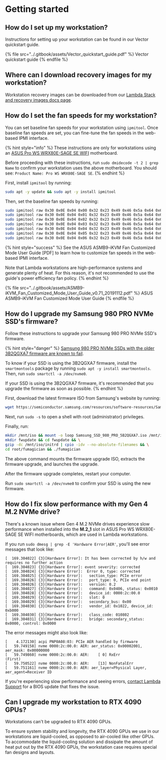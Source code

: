 # Getting started

## How do I set up my workstation?

Instructions for setting up your workstation can be found in our Vector quickstart guide.



{% file src="../.gitbook/assets/Vector_quickstart_guide.pdf" %}
Vector quickstart guide
{% endfile %}

## Where can I download recovery images for my workstation?

Workstation recovery images can be downloaded from our [Lambda Stack and recovery images docs page](../software/lambda-stack-and-recovery-images.md#workstations).

## How do I set the fan speeds for my workstation?

You can set baseline fan speeds for your workstation using `ipmitool`. Once baseline fan speeds are set, you can fine-tune the fan speeds in the web-based IPMI interface.

{% hint style="info" %}
These instructions are only for workstations using an [ASUS Pro WS WRX80E-SAGE SE WIFI](https://www.asus.com/motherboards-components/motherboards/workstation/pro-ws-wrx80e-sage-se-wifi/) motherboard.

Before proceeding with these instructions, run `sudo dmidecode -t 2 | grep Name` to confirm your workstation uses the above motherboard. You should see: `Product Name: Pro WS WRX80E-SAGE SE`.
{% endhint %}

First, install `ipmitool` by running:

```bash
sudo apt -y update && sudo apt -y install ipmitool
```

Then, set the baseline fan speeds by running:

```bash
sudo ipmitool raw 0x30 0x0E 0x04 0x00 0x32 0x23 0x49 0x46 0x5a 0x64 0x61 0x64 0x61 0x64 && \
sudo ipmitool raw 0x30 0x0E 0x04 0x01 0x32 0x23 0x49 0x46 0x5a 0x64 0x61 0x64 0x61 0x64 && \
sudo ipmitool raw 0x30 0x0E 0x04 0x02 0x32 0x23 0x49 0x46 0x5a 0x64 0x61 0x64 0x61 0x64 && \
sudo ipmitool raw 0x30 0x0E 0x04 0x03 0x32 0x23 0x49 0x46 0x5a 0x64 0x61 0x64 0x61 0x64 && \
sudo ipmitool raw 0x30 0x0E 0x04 0x04 0x32 0x23 0x49 0x46 0x5a 0x64 0x61 0x64 0x61 0x64 && \
sudo ipmitool raw 0x30 0x0E 0x04 0x05 0x32 0x23 0x49 0x46 0x5a 0x64 0x61 0x64 0x61 0x64 && \
sudo ipmitool raw 0x30 0x0E 0x04 0x06 0x32 0x23 0x49 0x46 0x5a 0x64 0x61 0x64 0x61 0x64
```

{% hint style="success" %}
See the ASUS ASMB9-iKVM Fan Customized Mode User Guide \[PDF] to learn how to customize fan speeds in the web-based IPMI interface.

Note that Lambda workstations are high-performance systems and generate plenty of heat. For this reason, it's not recommended to use the guide's power efficiency fan policy.
{% endhint %}

{% file src="../.gitbook/assets/ASMB9-iKVM_Fan_Customized_Mode_User_Guide_v0.71_20191112.pdf" %}
ASUS ASMB9-iKVM Fan Customized Mode User Guide
{% endfile %}

## How do I upgrade my Samsung 980 PRO NVMe SSD's firmware?

Follow these instructions to upgrade your Samsung 980 PRO NVMe SSD's firmware.

{% hint style="danger" %}
[Samsung 980 PRO NVMe SSDs with the older 3B2QGXA7 firmware are known to fail](https://www.pugetsystems.com/support/guides/critical-samsung-ssd-firmware-update/).

To know if your SSD is using the 3B2QGXA7 firmware, install the `smartmontools` package by running `sudo apt -y install smartmontools`. Then, run `sudo smartctl -a /dev/nvme0`.

If your SSD is using the 3B2QGXA7 firmware, it's recommended that you upgrade the firmware as soon as possible.
{% endhint %}

First, download the latest firmware ISO from Samsung's website by running:

```bash
wget https://semiconductor.samsung.com/resources/software-resources/Samsung_SSD_980_PRO_5B2QGXA7.iso
```

Next, run `sudo -s` to open a shell with root (administrator) privileges.

Finally, run:

```bash
mkdir /mnt/iso && mount -o loop Samsung_SSD_980_PRO_5B2QGXA7.iso /mnt/iso && \
mkdir fwupdate && cd fwupdate && \
gzip -dc /mnt/iso/initrd | cpio -idv --no-absolute-filenames && \
cd root/fumagician && ./fumagician
```

The above command mounts the firmware upgrade ISO, extracts the firmware upgrade, and launches the upgrade.

After the firmware upgrade completes, restart your computer.

Run `sudo smartctl -a /dev/nvme0` to confirm your SSD is using the new firmware.

## How do I fix slow performance with my Gen 4 M.2 NVMe drive?

There's a known issue where Gen 4 M.2 NVMe drives experience slow performance when installed into the **M.2\_1** slot in ASUS Pro WS WRX80E-SAGE SE WIFI motherboards, which are used in Lambda workstations.

If you run `sudo dmesg | grep -E 'Hardware Error|AER'`, you'll see error messages that look like:

```
[  169.304022] {3}[Hardware Error]: It has been corrected by h/w and requires no further action
[  169.304023] {3}[Hardware Error]: event severity: corrected
[  169.304024] {3}[Hardware Error]:  Error 0, type: corrected
[  169.304025] {3}[Hardware Error]:   section_type: PCIe error
[  169.304026] {3}[Hardware Error]:   port_type: 0, PCIe end point
[  169.304026] {3}[Hardware Error]:   version: 0.2
[  169.304027] {3}[Hardware Error]:   command: 0x0406, status: 0x0010
[  169.304028] {3}[Hardware Error]:   device_id: 0000:2c:00.0
[  169.304029] {3}[Hardware Error]:   slot: 0
[  169.304029] {3}[Hardware Error]:   secondary_bus: 0x00
[  169.304030] {3}[Hardware Error]:   vendor_id: 0x1022, device_id: 0xb000
[  169.304030] {3}[Hardware Error]:   class_code: 010802
[  169.304031] {3}[Hardware Error]:   bridge: secondary_status: 0x0000, control: 0x0000
```

The error messages might also look like:

```
[    4.172130] acpi PNP0A08:03: PCIe AER handled by firmware
[   59.749158] nvme 0000:2c:00.0: AER: aer_status: 0x00002001, aer_mask: 0x00000000
[   59.749860] nvme 0000:2c:00.0: AER:	  [ 0] RxErr		      (First)
[   59.750522] nvme 0000:2c:00.0: AER:	  [13] NonFatalErr
[   59.751161] nvme 0000:2c:00.0: AER: aer_layer=Physical Layer, aer_agent=Receiver ID
```

If you're experiencing slow performance and seeing errors, [contact Lambda Support](https://support.lambdalabs.com/hc/en-us/requests/new) for a BIOS update that fixes the issue.

## Can I upgrade my workstation to RTX 4090 GPUs?

Workstations can't be upgraded to RTX 4090 GPUs.

To ensure system stability and longevity, the RTX 4090 GPUs we use in our workstations are liquid-cooled, as opposed to air-cooled like other GPUs. To accommodate the liquid-cooling solution and dissipate the amount of heat put out by the RTX 4090 GPUs, the workstation case requires special fan designs and layouts.
